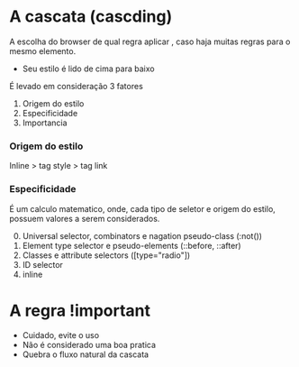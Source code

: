 # A cascata (cascding)

A escolha do browser de qual regra aplicar , caso haja muitas regras para o mesmo elemento.

* Seu estilo é lido de cima para baixo 

É levado em consideração 3 fatores

1. Origem do estilo 
2. Especificidade
3. Importancia 

### Origem do estilo 

Inline > tag style > tag link 

### Especificidade

É um calculo matematico, onde, cada tipo de seletor e origem do estilo, possuem valores a serem considerados.

0. Universal selector, combinators e nagation pseudo-class (:not())
1. Element type selector e pseudo-elements (::before, ::after)
10. Classes e attribute selectors ([type="radio"])
100. ID selector
1000. inline

# A regra !important

* Cuidado, evite o uso 
* Não é considerado uma boa pratica 
* Quebra o fluxo natural da cascata 